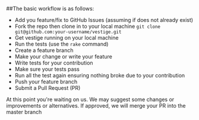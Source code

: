 ##The basic workflow is as follows:

- Add you feature/fix to GitHub Issues (assuming if does not already exist)
- Fork the repo then clone in to your local machine `git clone git@github.com:your-username/vestige.git`
- Get vestige running on your local machine
- Run the tests (use the `rake` command)
- Create a feature branch
- Make your change or write your feature
- Write tests for your contribution
- Make sure your tests pass
- Run all the test again ensuring nothing broke due to your contribution
- Push your feature branch
- Submit a Pull Request (PR)

At this point you're waiting on us.  We may suggest some changes or improvements or alternatives. If approved, we will merge your PR into the master branch
